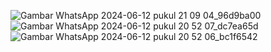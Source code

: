 ![Gambar WhatsApp 2024-06-12 pukul 21 09 04_96d9ba00](https://github.com/mchlarchangel/Technical-Assignment--1-Michael-Angello-Qadosy-Riyadi/assets/149357319/587fcd33-30a7-4d2e-b7a9-93198bf5eee7)
![Gambar WhatsApp 2024-06-12 pukul 20 52 07_dc7ea65d](https://github.com/mchlarchangel/Technical-Assignment--1-Michael-Angello-Qadosy-Riyadi/assets/149357319/08d31d27-1c21-4e74-a2a2-b391eed84712)
![Gambar WhatsApp 2024-06-12 pukul 20 52 06_bc1f6542](https://github.com/mchlarchangel/Technical-Assignment--1-Michael-Angello-Qadosy-Riyadi/assets/149357319/add7132a-fd7d-432b-b93e-fc32212affca)
